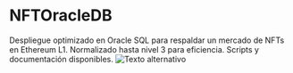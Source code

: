 # NFTOracleDB
Despliegue optimizado en Oracle SQL para respaldar un mercado de NFTs en Ethereum L1. Normalizado hasta nivel 3 para eficiencia. Scripts y documentación disponibles.
![Texto alternativo](https://www.google.com/url?sa=i&url=https%3A%2F%2Fwww.bitstamp.net%2Flearn%2Fweb3%2Fwhat-are-ethereum-nfts%2F&psig=AOvVaw1tM77pzIBKUsUF9nUyniRQ&ust=1716186058197000&source=images&cd=vfe&opi=89978449&ved=0CBIQjRxqFwoTCLCugbqJmYYDFQAAAAAdAAAAABAE)

